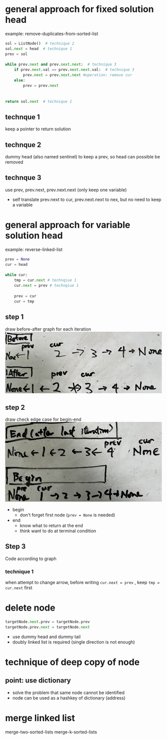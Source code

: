 # general approach for fixed solution head
example: remove-duplicates-from-sorted-list
```python
sol = ListNode()  # technique 2
sol.next = head  # technique 1
prev = sol

while prev.next and prev.next.next:  # technique 3
    if prev.next.val == prev.next.next.val:  # technique 3
        prev.next = prev.next.next #operation: remove cur
    else:
        prev = prev.next
        

return sol.next  # technique 1
```

## technque 1
keep a pointer to return solution

## technque 2
dummy head (also named sentinel) to keep a prev, so head can possible be removed

## technque 3
use prev, prev.next, prev.next.next (only keep one variable)
- self translate prev.next to cur, prev.next.next to nex, but no need to keep a variable

# general approach for variable solution head
example: reverse-linked-list
```python
prev = None
cur = head

while cur:
    tmp = cur.next # technqiue 1
    cur.next = prev # technqiue 1

    prev = cur
    cur = tmp
```

## step 1
draw before-after graph for each iteration
![picture 5](images/d3727bd559dfdcd986836ad155869b651c2466450f8b98c29a285fc6d1361651.png)  

## step 2
draw check edge case for begin-end
![picture 6](images/f1941cb1be62392b95f3324240ee332cbb8e8c42940f0cae876e6dc930c6b920.png)  

- begin
  - don't forget first node (`prev = None` is needed)
- end
  - know what to return at the end
  - think want to do at terminal condition

## Step 3
Code according to graph

### technique 1
when attempt to change arrow, before writing `cur.next = prev` , keep `tmp = cur.next` first

# delete node
```python
targetNode.next.prev = targetNode.prev
targetNode.prev.next = targetNode.next
```

- use dummy head and dummy tail
- doubly linked list is required (single direction is not enough)

# technique of deep copy of node
## point: use dictionary
- solve the problem that same node cannot be identified
- node can be used as a hashkey of dictionary (address)

# merge linked list
merge-two-sorted-lists
merge-k-sorted-lists
